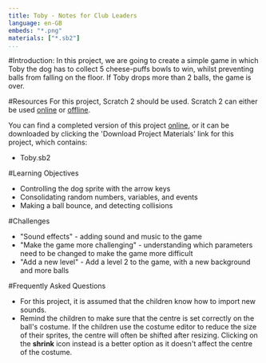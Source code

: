 ```yaml
---
title: Toby - Notes for Club Leaders
language: en-GB
embeds: "*.png"
materials: ["*.sb2"]
...
```


#Introduction:
In this project, we are going to create a simple game in which Toby the dog has to collect 5 cheese-puffs bowls to win, whilst preventing balls from falling on the floor. If Toby drops more than 2 balls, the game is over.

#Resources
For this project, Scratch 2 should be used. Scratch 2 can either be used <a href="http://scratch.mit.edu/projects/editor/">online</a> or <a href="http://scratch.mit.edu/scratch2download/">offline</a>.

You can find a completed version of this project <a href="http://scratch.mit.edu/projects/49677948/#editor">online</a>, or it can be downloaded by clicking the 'Download Project Materials' link for this project, which contains:

+ Toby.sb2

#Learning Objectives
+ Controlling the dog sprite with the arrow keys
+ Consolidating random numbers, variables, and events
+ Making a ball bounce, and detecting collisions

#Challenges
+ "Sound effects" - adding sound and music to the game
+ "Make the game more challenging" - understanding which parameters need to be changed to make the game more difficult
+ "Add a new level" - Add a level 2 to the game, with a new background and more balls

#Frequently Asked Questions
+ For this project, it is assumed that the children know how to import new sounds. 
+ Remind the children to make sure that the centre is set correctly on the ball's costume. If the children use the costume editor to reduce the size of their sprites, the centre will often be shifted after resizing. Clicking on the **shrink** icon instead is a better option as it doesn't affect the centre of the costume. 

	